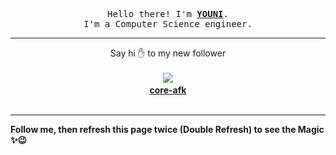 
<p align='center'>
<samp>
Hello there! I'm <b><a rel='nofollow noopener noreferrer' target='_blank' href='https://github.com/abdelyouni'>YOUNI</a></b>.
<br>I'm a Computer Science engineer.
</samp>
</p>
<hr>
<p align='center'>
<span>Say hi ✋ to my new follower </span></br></br>
<img src='https://avatars3.githubusercontent.com/u/75152703?s=100&amp;v=4'><img src='https://maisonpizza.com/github/abdelyouni/1609919443_img.png' width='1' height='1'><b></br>
<a rel='nofollow noopener noreferrer' target='_blank' href='https://github.com/core-afk'>core-afk</a></b></br></br>
</p>
<hr>
<b>Follow me, then refresh this page twice (Double Refresh) to see the Magic ✨😉</b> 